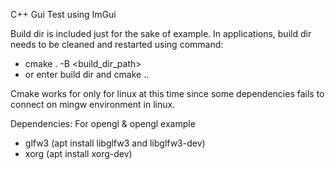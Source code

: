 C++ Gui Test using ImGui

Build dir is included just for the sake of example. In applications, build dir needs to be cleaned and restarted using command:
  - cmake . -B <build_dir_path>
  - or enter build dir and cmake ..

Cmake works for only for linux at this time since some dependencies fails to connect on mingw environment in linux.

Dependencies: For opengl & opengl example
  - glfw3 (apt install libglfw3 and libglfw3-dev)
  - xorg (apt install xorg-dev)
